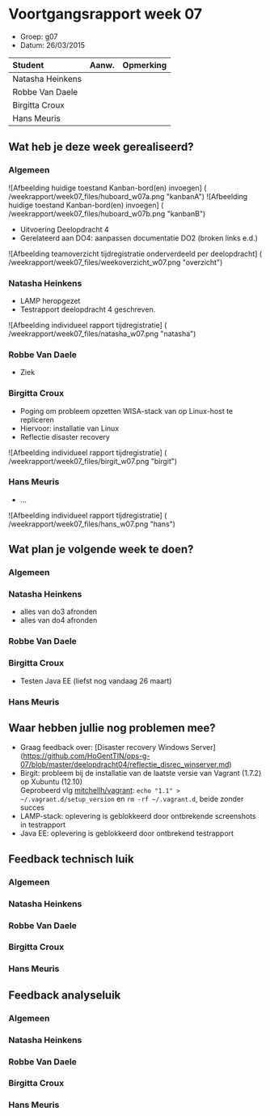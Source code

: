 # Voortgangsrapport week 07

* Groep: g07
* Datum: 26/03/2015

| Student  | Aanw. | Opmerking |
| :---     | :---  | :---      |
| Natasha Heinkens |       |           |
| Robbe Van Daele |       |           |
| Birgitta Croux |       |           |
| Hans Meuris |       |           |

## Wat heb je deze week gerealiseerd?

### Algemeen

![Afbeelding huidige toestand Kanban-bord(en) invoegen] ( /weekrapport/week07_files/huboard_w07a.png "kanbanA")
![Afbeelding huidige toestand Kanban-bord(en) invoegen] ( /weekrapport/week07_files/huboard_w07b.png "kanbanB")

* Uitvoering Deelopdracht 4
* Gerelateerd aan DO4: aanpassen documentatie DO2 (broken links e.d.)

![Afbeelding teamoverzicht tijdregistratie onderverdeeld per deelopdracht] ( /weekrapport/week07_files/weekoverzicht_w07.png  "overzicht") 

### Natasha Heinkens

* LAMP heropgezet
* Testrapport deelopdracht 4 geschreven.


![Afbeelding individueel rapport tijdregistratie] ( /weekrapport/week07_files/natasha_w07.png "natasha")

### Robbe Van Daele

* Ziek


### Birgitta Croux

* Poging om probleem opzetten WISA-stack van op Linux-host te repliceren
* Hiervoor: installatie van Linux
* Reflectie disaster recovery

![Afbeelding individueel rapport tijdregistratie] ( /weekrapport/week07_files/birgit_w07.png "birgit")

### Hans Meuris

* ...

![Afbeelding individueel rapport tijdregistratie] ( /weekrapport/week07_files/hans_w07.png "hans")

## Wat plan je volgende week te doen?

### Algemeen
### Natasha Heinkens
* alles van do3 afronden
* alles van do4 afronden
### Robbe Van Daele
### Birgitta Croux

* Testen Java EE (liefst nog vandaag 26 maart)


### Hans Meuris

## Waar hebben jullie nog problemen mee?

* Graag feedback over: [Disaster recovery Windows Server] (https://github.com/HoGentTIN/ops-g-07/blob/master/deelopdracht04/reflectie_disrec_winserver.md)
* Birgit: probleem bij de installatie van de laatste versie van Vagrant (1.7.2) op Xubuntu (12.10)  
  Geprobeerd vlg [mitchellh/vagrant]: `echo "1.1" > ~/.vagrant.d/setup_version` en `rm -rf ~/.vagrant.d`, beide zonder succes
* LAMP-stack: oplevering is geblokkeerd door ontbrekende screenshots in testrapport
* Java EE: oplevering is geblokkeerd door ontbrekend testrapport

## Feedback technisch luik

### Algemeen

### Natasha Heinkens
### Robbe Van Daele
### Birgitta Croux
### Hans Meuris

## Feedback analyseluik

### Algemeen

### Natasha Heinkens
### Robbe Van Daele
### Birgitta Croux
### Hans Meuris


[mitchellh/vagrant]: https://github.com/mitchellh/vagrant/issues/3195
